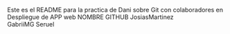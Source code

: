 Este es el README para la practica de Dani sobre Git con colaboradores en Despliegue de APP web
NOMBRE           GITHUB
JosiasMartinez  
GabriiMG
Seruel
